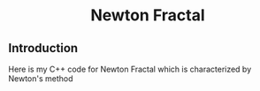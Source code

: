 <p align="center">
 <h1 align="center">Newton Fractal</h1>
</p>

## Introduction

Here is my C++ code for Newton Fractal which is characterized by Newton's method

